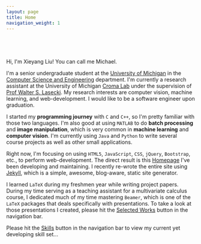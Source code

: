 ```yaml
---
layout: page
title: Home
navigation_weight: 1
---
```


## &nbsp;

Hi, I'm Xieyang Liu! You can call me Michael.

I'm a senior undergraduate student at the [University of Michigan](https://www.umich.edu/) in the [Computer Science and Engineering](http://eecs.umich.edu/cse/) department. I'm currently a research assistant at the University of Michigan [Croma Lab](http://web.eecs.umich.edu/~wlasecki/croma.html) under the supervision of [Prof Walter S. Lasecki](https://web.eecs.umich.edu/~wlasecki/). My research interests are computer vision, machine learning, and web-development. I would like to be a software engineer upon graduation.

I started my **programming journey** with `C` and `C++`, so I'm pretty familiar with those two languages. I'm also good at using `MATLAB` to do **batch processing** and **image manipulation**, which is very common in **machine learning** and **computer vision**. I'm currently using `Java` and `Python` to write several course projects as well as other small applications.

Right now, I'm focusing on using `HTML5`, `JavaScript`, `CSS`, `jQuery`, `Bootstrap`, etc., to perform web-development. The direct result is this [Homepage](/) I've been developing and maintaining. I recently re-wrote the entire site using [Jekyll](https://jekyllrb.com/), which is a simple, awesome, blog-aware, static site generator.  

I learned `LaTeX` during my freshmen year while writing project papers. During my time serving as a teaching assistant for a multivariate calculus course, I dedicated much of my time mastering `Beamer`, which is one of the `LaTeX` packages that deals specifically with presentations. To take a look at those presentations I created, please hit the [Selected Works](./works) button in the navigation bar.

Please hit the [Skills](./skills) button in the navigation bar to view my current yet developing skill set...
